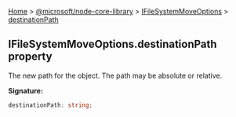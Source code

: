 [Home](./index) &gt; [@microsoft/node-core-library](./node-core-library.md) &gt; [IFileSystemMoveOptions](./node-core-library.ifilesystemmoveoptions.md) &gt; [destinationPath](./node-core-library.ifilesystemmoveoptions.destinationpath.md)

## IFileSystemMoveOptions.destinationPath property

The new path for the object. The path may be absolute or relative.

<b>Signature:</b>

```typescript
destinationPath: string;
```
